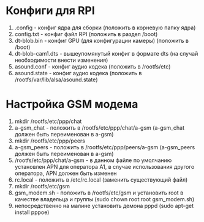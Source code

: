 # Конфиги для RPI

1. .config - конфиг ядра для сборки (положить в корневую папку ядра)
2. config.txt - конфиг файл RPI (положить в раздел /boot)
3. dt-blob.bin - конфиг GPU (для конфигурации камеры) (положить в /boot)
4. dt-blob-cam1.dts - вышеупомянутый конфиг в формате dts (на случай необходимости внести изменения)
5. asound.conf - конфиг аудио кодека (положить в /rootfs/etc)
6. asound.state - конфиг аудио кодека (положить в /rootfs/var/lib/alsa/asound.state)

# Настройка GSM модема

1. mkdir /rootfs/etc/ppp/chat
2. a-gsm_chat - положить в /rootfs/etc/ppp/chat/a-gsm (a-gsm_chat должен быть переименован в a-gsm)
3. mkdir /rootfs/etc/ppp/peers
4. a-gsm_peers - положить в /rootfs/etc/ppp/peers/a-gsm (a-gsm_peers должен быть переименован в a-gsm)
5. /rootfs/etc/ppp/chat/a-gsm - в данном файле по умолчанию установлен APN для оператора A1, в случае использования другого оператора, APN должен быть изменен
6. rc.local - положить в /etc/rc.local (заменить существующий файл)
7. mkdir /rootfs/etc/gsm
8. gsm_modem.sh - положить в /rootfs/etc/gsm и установить root в качестве владельца и группы (sudo chown root:root gsm_modem.sh)
9. непосредственно на малине установить демона pppd (sudo apt-get install pppoe)




